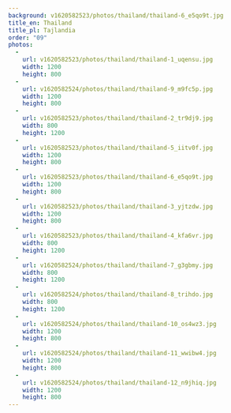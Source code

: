 ```yaml
---
background: v1620582523/photos/thailand/thailand-6_e5qo9t.jpg
title_en: Thailand
title_pl: Tajlandia
order: "09"
photos:
  -
    url: v1620582523/photos/thailand/thailand-1_uqensu.jpg
    width: 1200
    height: 800
  -
    url: v1620582524/photos/thailand/thailand-9_m9fc5p.jpg
    width: 1200
    height: 800
  -
    url: v1620582523/photos/thailand/thailand-2_tr9dj9.jpg
    width: 800
    height: 1200
  -
    url: v1620582523/photos/thailand/thailand-5_iitv0f.jpg
    width: 1200
    height: 800
  -
    url: v1620582523/photos/thailand/thailand-6_e5qo9t.jpg
    width: 1200
    height: 800
  -
    url: v1620582523/photos/thailand/thailand-3_yjtzdw.jpg
    width: 1200
    height: 800
  -
    url: v1620582523/photos/thailand/thailand-4_kfa6vr.jpg
    width: 800
    height: 1200
  -
    url: v1620582524/photos/thailand/thailand-7_g3gbmy.jpg
    width: 800
    height: 1200
  -
    url: v1620582524/photos/thailand/thailand-8_trihdo.jpg
    width: 800
    height: 1200
  -
    url: v1620582524/photos/thailand/thailand-10_os4wz3.jpg
    width: 1200
    height: 800
  -
    url: v1620582524/photos/thailand/thailand-11_wwibw4.jpg
    width: 1200
    height: 800
  -
    url: v1620582524/photos/thailand/thailand-12_n9jhiq.jpg
    width: 1200
    height: 800
---
```

